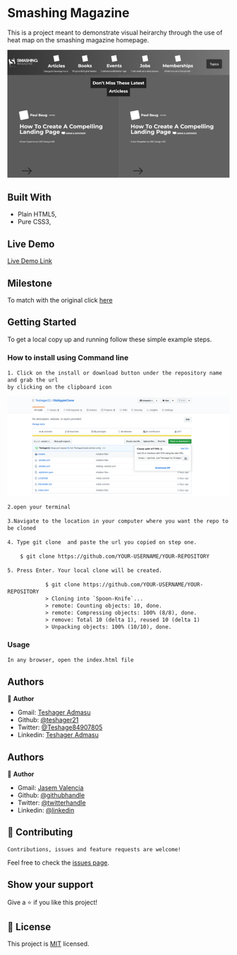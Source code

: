 # Smashing Magazine
 This is a project meant to demonstrate visual heirarchy  through the use of heat map on the smashing magazine homepage.

![screenshot](./Assets/images/screenshot.png)
    

## Built With

- Plain HTML5,
- Pure CSS3,

## Live Demo

[Live Demo Link](https://rawcdn.githack.com/JasemDuncan/Smashing-Magazine/a4d299d7a412e8701d7cec6c07a76c9d194589e2/index.html)

## Milestone

  To match with the original click [here](https://www.smashingmagazine.com/)
## Getting Started

To get a local copy up and running follow these simple example steps.

### How to install using Command line

    1. Click on the install or download button under the repository name and grab the url
    by clicking on the clipboard icon

![Step-1](./Assets/images/howtoinstall.png)

    2.open your terminal

    3.Navigate to the location in your computer where you want the repo to be cloned

    4. Type git clone  and paste the url you copied on step one.

        $ git clone https://github.com/YOUR-USERNAME/YOUR-REPOSITORY

    5. Press Enter. Your local clone will be created.

                $ git clone https://github.com/YOUR-USERNAME/YOUR-REPOSITORY
                > Cloning into `Spoon-Knife`...
                > remote: Counting objects: 10, done.
                > remote: Compressing objects: 100% (8/8), done.
                > remove: Total 10 (delta 1), reused 10 (delta 1)
                > Unpacking objects: 100% (10/10), done.

### Usage

    In any browser, open the index.html file

## Authors

👤 **Author**

- Gmail: [Teshager Admasu](mailto:teshager8922@gmail.com)
- Github: [@teshager21](https://github.com/teshager21)
- Twitter: [@Teshage84907805](https://twitter.com/Teshage84907805)
- Linkedin: [Teshager Admasu](https://www.linkedin.com/in/teshager-admasu-0000011a2/)

## Authors

👤 **Author**

- Gmail: [Jasem Valencia](mailto:jasemvalencia@gmail.com)
- Github: [@githubhandle](https://github.com/JasemDuncan)
- Twitter: [@twitterhandle](https://twitter.com/JasemValencia)
- Linkedin: [@linkedin](www.linkedin.com/in/Jasem-Duncan-Valencia)

## 🤝 Contributing

    Contributions, issues and feature requests are welcome!

Feel free to check the [issues page](https://github.com/JasemDuncan/Smashing-Magazine/issues).

## Show your support

Give a ⭐️ if you like this project!

## 📝 License
This project is [MIT](lic.url) licensed.